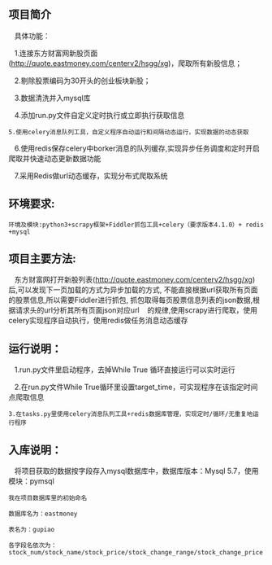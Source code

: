 ## 项目简介
    具体功能： 
    
    1.连接东方财富网新股页面(http://quote.eastmoney.com/centerv2/hsgg/xg)，爬取所有新股信息； 
    
    2.剔除股票编码为30开头的创业板块新股；
    
    3.数据清洗并入mysql库
    
    4.添加run.py文件自定义定时执行或立即执行获取信息 

    5.使用celery消息队列工具，自定义程序自动运行和间隔动态运行，实现数据的动态获取 

    6.使用redis保存celery中borker消息的队列缓存,实现异步任务调度和定时开启爬取并快速动态更新数据功能 
    
    7.采用Redis做url动态缓存，实现分布式爬取系统
## 环境要求:
    环境及模块:python3+scrapy框架+Fiddler抓包工具+celery（要求版本4.1.0）+ redis +mysql
## 项目主要方法:
    东方财富网打开新股列表(http://quote.eastmoney.com/centerv2/hsgg/xg) 
    后,可以发现下一页加载的方式为异步加载的方式, 
    不能直接根据url获取所有页面的股票信息,所以需要Fiddler进行抓包, 
    抓包取得每页股票信息列表的json数据,根据请求头的url分析其所有页面json对应url 
    的规律,使用scrapy进行爬取，使用celery实现程序自动执行，使用redis做任务消息动态缓存
## 运行说明： 
    1.run.py文件里启动程序，去掉While True 循环直接运行可以实时运行 
    
    2.在run.py文件While True循环里设置target_time，可实现程序在该指定时间点爬取信息 

    3.在tasks.py里使用celery消息队列工具+redis数据库管理，实现定时/循环/无重复地运行程序 

## 入库说明：
    将项目获取的数据按字段存入mysql数据库中，数据库版本：Mysql 5.7，使用模块：pymsql 
    
    我在项目数据库里的初始命名 
    
    数据库名为：eastmoney
    
    表名为：gupiao 
    
    各字段名依次为：stock_num/stock_name/stock_price/stock_change_range/stock_change_price 
